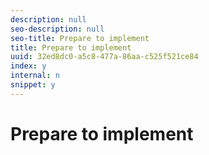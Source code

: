 ```yaml
---
description: null
seo-description: null
seo-title: Prepare to implement
title: Prepare to implement
uuid: 32ed8dc0-a5c8-477a-86aa-c525f521ce84
index: y
internal: n
snippet: y
---
```


# Prepare to implement

